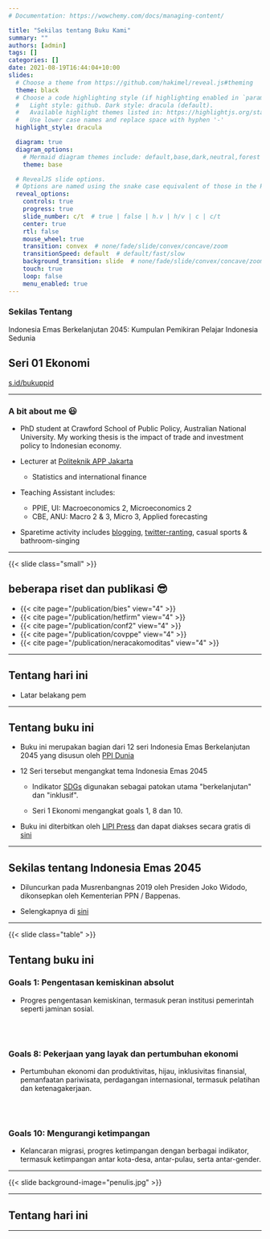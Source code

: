 ```yaml
---
# Documentation: https://wowchemy.com/docs/managing-content/

title: "Sekilas tentang Buku Kami"
summary: ""
authors: [admin]
tags: []
categories: []
date: 2021-08-19T16:44:04+10:00
slides:
  # Choose a theme from https://github.com/hakimel/reveal.js#theming
  theme: black
  # Choose a code highlighting style (if highlighting enabled in `params.toml`)
  #   Light style: github. Dark style: dracula (default).
  #   Available highlight themes listed in: https://highlightjs.org/static/demo/
  #   Use lower case names and replace space with hyphen '-'
  highlight_style: dracula

  diagram: true
  diagram_options:
    # Mermaid diagram themes include: default,base,dark,neutral,forest
    theme: base

  # RevealJS slide options.
  # Options are named using the snake case equivalent of those in the RevealJS docs.
  reveal_options:
    controls: true
    progress: true
    slide_number: c/t  # true | false | h.v | h/v | c | c/t
    center: true
    rtl: false
    mouse_wheel: true
    transition: convex  # none/fade/slide/convex/concave/zoom
    transitionSpeed: default  # default/fast/slow
    background_transition: slide  # none/fade/slide/convex/concave/zoom
    touch: true
    loop: false
    menu_enabled: true
---
```


### Sekilas Tentang

Indonesia Emas Berkelanjutan 2045: Kumpulan Pemikiran Pelajar Indonesia Sedunia 

## Seri 01 Ekonomi

[s.id/bukuppid](https://s.id/bukuppid)

---

### A bit about me 😃

- PhD student at Crawford School of Public Policy, Australian National University. My working thesis is the impact of trade and investment policy to Indonesian economy.

- Lecturer at [Politeknik APP Jakarta](https://poltekapp.ac.id)
  - Statistics and international finance

- Teaching Assistant includes:
  - PPIE, UI: Macroeconomics 2, Microeconomics 2
  - CBE, ANU: Macro 2 & 3, Micro 3, Applied forecasting

- Sparetime activity includes [blogging](https://krisna.or.id/), [twitter-ranting](https://twitter.com/imedkrisna/), casual sports & bathroom-singing

---

{{< slide class="small" >}}

## beberapa riset dan publikasi 😎

- {{< cite page="/publication/bies" view="4" >}}
- {{< cite page="/publication/hetfirm" view="4" >}}
- {{< cite page="/publication/conf2" view="4" >}}
- {{< cite page="/publication/covppe" view="4" >}}
- {{< cite page="/publication/neracakomoditas" view="4" >}}

---

## Tentang hari ini

- Latar belakang pem

---

## Tentang buku ini

- Buku ini merupakan bagian dari 12 seri Indonesia Emas Berkelanjutan 2045 yang disusun oleh [PPI Dunia](https://ppi.id/)

- 12 Seri tersebut mengangkat tema Indonesia Emas 2045

  - Indikator [SDGs](https://sdgs.un.org/) digunakan sebagai patokan utama "berkelanjutan" dan "inklusif".

  - Seri 1 Ekonomi mengangkat goals 1, 8 dan 10.

- Buku ini diterbitkan oleh [LIPI Press](https://lipipress.lipi.go.id/) dan dapat diakses secara gratis di [sini](https://e-service.lipipress.lipi.go.id/press/catalog/book/357)

---

## Sekilas tentang Indonesia Emas 2045

- Diluncurkan pada Musrenbangnas 2019 oleh Presiden Joko Widodo, dikonsepkan oleh Kementerian PPN / Bappenas.

- Selengkapnya di [sini](https://www.bappenas.go.id/id/profil-bappenas/unit-kerja/deputi-bidang-ekonomi/contents-deputi-bidang-ekonomi/visi-indonesia-2045/)

---

{{< slide class="table" >}}

## Tentang buku ini

### Goals 1: Pengentasan kemiskinan absolut

- Progres pengentasan kemiskinan, termasuk peran institusi pemerintah seperti jaminan sosial.

</Br>
</br>  

### Goals 8: Pekerjaan yang layak dan pertumbuhan ekonomi

- Pertumbuhan ekonomi dan produktivitas, hijau, inklusivitas finansial, pemanfaatan pariwisata, perdagangan internasional, termasuk pelatihan dan ketenagakerjaan.  

</Br>
</Br>

### Goals 10: Mengurangi ketimpangan

- Kelancaran migrasi, progres ketimpangan dengan berbagai indikator, termasuk ketimpangan antar kota-desa, antar-pulau, serta antar-gender.  

---

{{< slide background-image="penulis.jpg" >}}

---

## Tentang hari ini



---